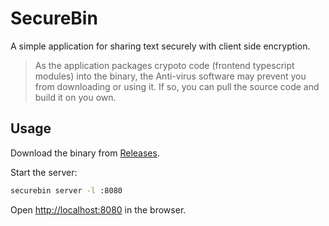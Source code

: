 # SecureBin

A simple application for sharing text securely with client side encryption.

> As the application packages crypoto code (frontend typescript modules) into the binary, the Anti-virus software may prevent you from downloading or using it. If so, you can pull the source code and build it on you own. 

## Usage

Download the binary from [Releases](https://github.com/zhangyuan/securebin/releases).

Start the server:

```bash
securebin server -l :8080
```

Open <http://localhost:8080> in the browser.
